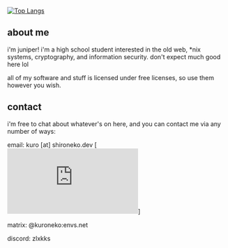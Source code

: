 [![Top Langs](https://github-readme-stats.vercel.app/api/top-langs/?username=alexbraadworst)](https://github.com/anuraghazra/github-readme-stats)

## about me
i'm juniper! i'm a high school student interested in the old web, *nix systems, cryptography, and information security. don't expect much good here lol

all of my software and stuff is licensed under free licenses, so use them however you wish.

## contact
i'm free to chat about whatever's on here, and you can contact me via any number of ways:

email: kuro [at] shironeko.dev [![PGP key](https://shironeko.dev/pgp-shironeko.asc)]

matrix: @kuroneko:envs.net

discord: zlxkks
